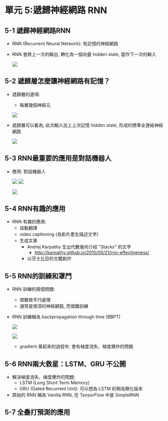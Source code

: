 單元 5:遞歸神經網路 RNN
=========================

## 5-1 遞歸神經網路RNN
- RNN (Recurrent Neural Network): 有記憶的神經網路
- RNN 會將上一次的輸出, 轉化為一個向量 hidden state, 當作下一次的輸入

    ![](https://user-images.githubusercontent.com/11552271/137932032-7655ffe1-dac6-4fa6-bf26-b4d91d5f8f12.png)

## 5-2 遞歸層怎麼讓神經網路有記憶？
- 遞歸層的選項:
    - 每層幾個神經元

    ![](https://user-images.githubusercontent.com/11552271/137935461-a3381bc2-4994-4263-9e30-ffdf8900ea4d.png)

- 遞歸層可以看為, 此次輸入加上上次記憶 hidden state, 形成的標準全連結神經網路

    ![](https://user-images.githubusercontent.com/11552271/137936012-a9a0f62a-2d9a-45f4-bac9-09a4bd6b8c21.png)

## 5-3 RNN最重要的應用是對話機器人
- 應用: 對話機器人

    ![](https://user-images.githubusercontent.com/11552271/139704512-b9df8e2f-732b-4ab5-974e-f8d3fd6f94f1.png)
    ![](https://user-images.githubusercontent.com/11552271/139704556-3947e519-0ac5-4cae-86db-570982470c2f.png)
    
    ![](https://user-images.githubusercontent.com/11552271/139704598-80a94a5e-8856-44b0-a1e3-8f6072558941.png)
    
## 5-4 RNN有趣的應用
- RNN 有趣的應用:
    - 自動翻譯
    - video captioning (為影片產生描述文字)
    - 生成文章
        - Andrej Karpathy 生出代數幾何介紹 "Stacks" 的文字
            - http://karpathy.github.io/2015/05/21/rnn-effectiveness/
        - 以莎士比亞的文體創作

## 5-5 RNN的訓練和罩門
- RNN 訓練的兩個問題:
	- 很難做平行處理
	- 通常是很深的神經網路, 而很難訓練
- RNN 訓練稱為 backpropagation through time (BBPT)
    
    ![](https://user-images.githubusercontent.com/11552271/139905979-6fdc6870-7606-48cd-bc68-7960e2cd98dd.png)
    
    ![](https://user-images.githubusercontent.com/11552271/139906028-6a5fda4a-1529-4c89-856a-f6da0d0f19e2.png)
    
	- gradient 乘起來的過程中, 會有梯度消失、梯度爆炸的問題

## 5-6 RNN兩大救星：LSTM、GRU 不公開
- 解決梯度消失、梯度爆炸的問題:
	- LSTM (Long Short Term Memory)
	- GRU (Gated Recurrent Unit): 可以想為 LSTM 的稍為簡化版本
- 原始的 RNN 稱為 Vanilla RNN, 在 TensorFlow 中是 SimpleRNN

## 5-7 全壘打預測的應用
